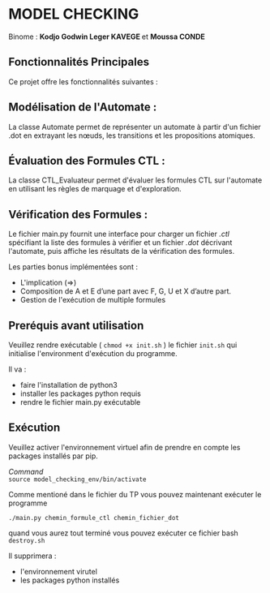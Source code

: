 # MODEL CHECKING
Binome : <b> Kodjo Godwin Leger KAVEGE </b> et <b> Moussa CONDE </b>


## Fonctionnalités Principales

Ce projet offre les fonctionnalités suivantes :

## Modélisation de l'Automate : 
La classe Automate permet de représenter un automate à partir d'un fichier .dot en extrayant les nœuds, les transitions et les propositions atomiques.

## Évaluation des Formules CTL : 
La classe CTL_Evaluateur permet d'évaluer les formules CTL sur l'automate en utilisant les règles de marquage et d'exploration.

## Vérification des Formules : 
Le fichier main.py fournit une interface pour charger un fichier *.ctl* spécifiant la liste des formules à vérifier et un fichier *.dot* décrivant l'automate, puis affiche les résultats de la vérification des formules.

Les parties bonus implémentées sont :

- L'implication (=>)
- Composition de A et E d’une part avec F, G, U et X d’autre part.
- Gestion de l'exécution de multiple formules 




## Preréquis avant utilisation 
Veuillez rendre exécutable ( `chmod +x init.sh` ) le fichier `init.sh` qui initialise l'environment d'exécution du programme.

Il va :

- faire l'installation de python3
- installer les packages python requis
- rendre le fichier main.py exécutable



## Exécution 

Veuillez activer l'environnement virtuel afin de prendre en compte les packages installés par pip. 

*Command <br>*
`source model_checking_env/bin/activate`

Comme mentioné dans le fichier du TP vous pouvez maintenant exécuter le programme

`./main.py chemin_formule_ctl chemin_fichier_dot`

quand vous aurez tout terminé vous pouvez exécuter ce fichier bash `destroy.sh`

Il supprimera :

- l'environnement virutel
- les packages python installés
